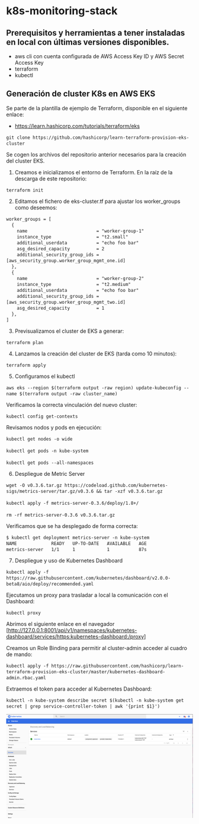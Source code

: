 # k8s-monitoring-stack

## Prerequisitos y herramientas a tener instaladas en local con últimas versiones disponibles.
- aws cli con cuenta configurada de AWS Access Key ID y AWS Secret Access Key
- terraform
- kubectl

## Generación de cluster K8s en AWS EKS

Se parte de la plantilla de ejemplo de Terraform, disponible en el siguiente enlace:
- https://learn.hashicorp.com/tutorials/terraform/eks

```
git clone https://github.com/hashicorp/learn-terraform-provision-eks-cluster
```

Se cogen los archivos del repositorio anterior necesarios para la creación del cluster EKS.

1) Creamos e inicializamos el entorno de Terraform. En la raíz de la descarga de este repositorio:

```
terraform init
```

2) Editamos el fichero de eks-cluster.tf para ajustar los worker_groups como deseemos:

```
worker_groups = [
  {
    name                          = "worker-group-1"
    instance_type                 = "t2.small"
    additional_userdata           = "echo foo bar"
    asg_desired_capacity          = 2
    additional_security_group_ids = [aws_security_group.worker_group_mgmt_one.id]
  },
  {
    name                          = "worker-group-2"
    instance_type                 = "t2.medium"
    additional_userdata           = "echo foo bar"
    additional_security_group_ids = [aws_security_group.worker_group_mgmt_two.id]
    asg_desired_capacity          = 1
  },
]
```

3) Previsualizamos el cluster de EKS a generar:

```
terraform plan
```

4) Lanzamos la creación del cluster de EKS (tarda como 10 minutos):

```
terraform apply
```

5) Configuramos el kubectl

```
aws eks --region $(terraform output -raw region) update-kubeconfig --name $(terraform output -raw cluster_name)
```

Verificamos la correcta vinculación del nuevo cluster:
```
kubectl config get-contexts
```

Revisamos nodos y pods en ejecución:

```
kubectl get nodes -o wide

kubectl get pods -n kube-system

kubectl get pods --all-namespaces
```

6) Despliegue de Metric Server
```
wget -O v0.3.6.tar.gz https://codeload.github.com/kubernetes-sigs/metrics-server/tar.gz/v0.3.6 && tar -xzf v0.3.6.tar.gz

kubectl apply -f metrics-server-0.3.6/deploy/1.8+/

rm -rf metrics-server-0.3.6 v0.3.6.tar.gz
```

Verificamos que se ha desplegado de forma correcta:
```
$ kubectl get deployment metrics-server -n kube-system
NAME             READY   UP-TO-DATE   AVAILABLE   AGE
metrics-server   1/1     1            1           87s
```

7) Despliegue y uso de Kubernetes Dashboard
```
kubectl apply -f https://raw.githubusercontent.com/kubernetes/dashboard/v2.0.0-beta8/aio/deploy/recommended.yaml
```

Ejecutamos un proxy para trasladar a local la comunicación con el Dashboard:
```
kubectl proxy
```

Abrimos el siguiente enlace en el navegador [http://127.0.0.1:8001/api/v1/namespaces/kubernetes-dashboard/services/https:kubernetes-dashboard:/proxy]

Creamos un Role Binding para permitir al cluster-admin acceder al cuadro de mando:
```
kubectl apply -f https://raw.githubusercontent.com/hashicorp/learn-terraform-provision-eks-cluster/master/kubernetes-dashboard-admin.rbac.yaml
```

Extraemos el token para acceder al Kubernetes Dashboard:
```
kubectl -n kube-system describe secret $(kubectl -n kube-system get secret | grep service-controller-token | awk '{print $1}')
```

![Kubernetes Dashboard](./images/KubernetesDashboard.png)
